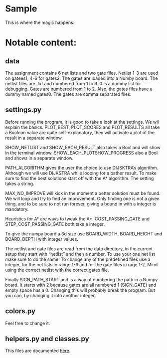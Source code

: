 # Sample

This is where the magic happens.

# Notable content:

## data

The assignment contains 6 net lists and two gate files. Netlist 1-3 are used on gatees1, 4-6 for gates2. The gates are loaded into a Numby board.
The netlist files are .txt and numbered from 1 to 6. 0 is a dummy list for debugging.
Gates are numbered from 1 to 2. Also, the gates files have a dummy named gates0. The gates are comma separated files.

## settings.py

Before running the program, it is good to take a look at the settings. We wil explain the basics.
PLOT_BEST, PLOT_SCORES and PLOT_RESULTS all take a Boolean value are quite self-explanatory, they will activate a plot of the result in a separate window.

SHOW_NETLIST and SHOW_EACH_RESULT  also takes a Bool and will show in the terminal window. SHOW_EACH_PLOTSHOW_PROGRESS also a Bool and shows in a separate window.

PATH_ALGORITHM gives the user the choice to use DIJSKTRA’s algorithm. Although we will use DIJKSTRA while looping for a bather result. To make sure to find the best solutions start off with the A* algorithm. The setting takes a string.

MAX_NO_IMPROVE will kick in the moment a better solution must be found. We will loop and try to find an improvement. Only finding one is not a given thing, and to be sure to not run forever, giving a bound in with a integer is mandatory.

Heuristics for A* are ways to tweak the A*. COST_PASSING_GATE and STEP_COST_PASSING_GATE both take a integer.

To give the numpy board a 3d size use BOARD_WIDTH, BOARD_HEIGHT and BOARD_DEPTH with integer values.

The netlist and gate files are read from the data directory, in the current setup they start with “netlist” and then a number. To use your one net list make sure to do the same. To change any of the predefined files use a integer, for the net lists in range 1-6 and for the gate files in rage 1-2. Mind using the correct netlist with the correct gates file.

Finally SIGN_PATH_START and is a way of numbering the path in a Numpy board. It starts with 2 because gates are all numbered 1 (SIGN_GATE) and empty space has a 0. Changing this will probably break the program. But you can, by changing it into another integer.

## colors.py

Feel free to change it.

## helpers.py and classes.py

This files are documented [here](https://lennartjklein.github.io/pathfinder/).
